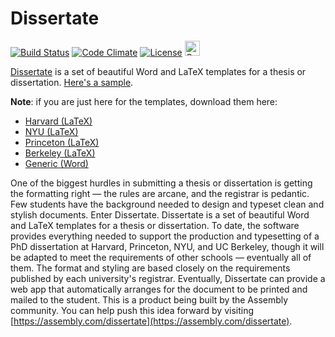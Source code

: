 # Dissertate
[![Build Status](https://travis-ci.org/asm-products/Dissertate.svg?branch=master)](https://travis-ci.org/asm-products/Dissertate)
[![Code Climate](https://codeclimate.com/github/asm-products/dissertate/badges/gpa.svg)](https://codeclimate.com/github/asm-products/dissertate)
[![License](https://img.shields.io/badge/license-AGPL-FBB829.svg)](https://www.gnu.org/licenses/agpl-3.0.html)
<a href="https://assembly.com/dissertate/bounties?utm_campaign=assemblage&utm_source=dissertate&utm_medium=repo_badge"><img src="http://badger.asm.co/dissertate/badges/tasks.svg" height="24px" alt="Open Tasks" /></a>

[Dissertate](http://asm-products.github.io/Dissertate/) is a set of beautiful Word and LaTeX templates for a thesis or dissertation. [Here's a sample](https://s3.amazonaws.com/dissertate.io/generic.pdf).

**Note**: if you are just here for the templates, download them here:
- [Harvard (LaTeX)](https://s3.amazonaws.com/dissertate.io/Dissertate-Harvard-LaTeX.zip)
- [NYU (LaTeX)](https://s3.amazonaws.com/dissertate.io/Dissertate-NYU-LaTeX.zip)
- [Princeton (LaTeX)](https://s3.amazonaws.com/dissertate.io/Dissertate-Princeton-LaTeX.zip)
- [Berkeley (LaTeX)](https://s3.amazonaws.com/dissertate.io/Dissertate-Berkeley-LaTeX.zip)
- [Generic (Word)](https://s3.amazonaws.com/dissertate.io/dissertate.docx)

One of the biggest hurdles in submitting a thesis or dissertation is getting the formatting right — the rules are arcane, and the registrar is pedantic. Few students have the background needed to design and typeset clean and stylish documents. Enter Dissertate. Dissertate is a set of beautiful Word and LaTeX templates for a thesis or dissertation. To date, the software provides everything needed to support the production and typesetting of a PhD dissertation at Harvard, Princeton, NYU, and UC Berkeley, though it will be adapted to meet the requirements of other schools — eventually all of them. The format and styling are based closely on the requirements published by each university's registrar. Eventually, Dissertate can provide a web app that automatically arranges for the document to be printed and mailed to the student. This is a product being built by the Assembly community. You can help push this idea forward by visiting [https://assembly.com/dissertate](https://assembly.com/dissertate).
